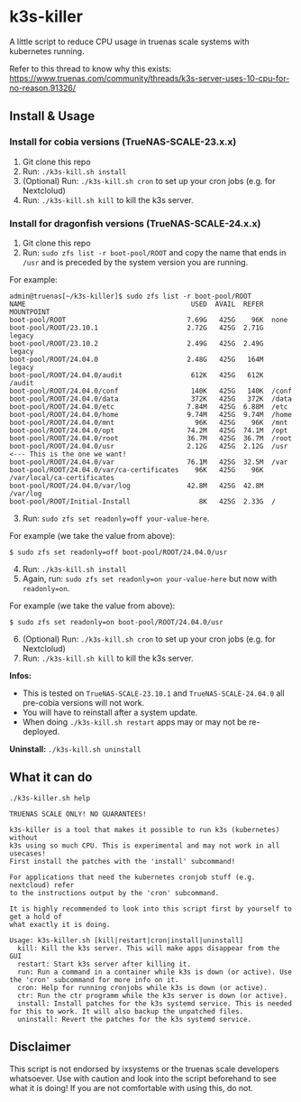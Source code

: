 # k3s-killer
A little script to reduce CPU usage in truenas scale systems with kubernetes running.

Refer to this thread to know why this exists: https://www.truenas.com/community/threads/k3s-server-uses-10-cpu-for-no-reason.91326/

## Install & Usage

### Install for cobia versions (TrueNAS-SCALE-23.x.x) 
1. Git clone this repo
3. Run: `./k3s-kill.sh install`
4. (Optional) Run: `./k3s-kill.sh cron` to set up your cron jobs (e.g. for Nextclolud)
5. Run: `./k3s-kill.sh kill` to kill the k3s server.

### Install for dragonfish versions (TrueNAS-SCALE-24.x.x)
1. Git clone this repo
2. Run: `sudo zfs list -r boot-pool/ROOT` and copy the name that ends in `/usr` and is preceded by the system version you are running.
   
For example:
```
admin@truenas[~/k3s-killer]$ sudo zfs list -r boot-pool/ROOT
NAME                                         USED  AVAIL  REFER  MOUNTPOINT
boot-pool/ROOT                              7.69G   425G    96K  none
boot-pool/ROOT/23.10.1                      2.72G   425G  2.71G  legacy
boot-pool/ROOT/23.10.2                      2.49G   425G  2.49G  legacy
boot-pool/ROOT/24.04.0                      2.48G   425G   164M  legacy
boot-pool/ROOT/24.04.0/audit                 612K   425G   612K  /audit
boot-pool/ROOT/24.04.0/conf                  140K   425G   140K  /conf
boot-pool/ROOT/24.04.0/data                  372K   425G   372K  /data
boot-pool/ROOT/24.04.0/etc                  7.84M   425G  6.88M  /etc
boot-pool/ROOT/24.04.0/home                 9.74M   425G  9.74M  /home
boot-pool/ROOT/24.04.0/mnt                    96K   425G    96K  /mnt
boot-pool/ROOT/24.04.0/opt                  74.2M   425G  74.1M  /opt
boot-pool/ROOT/24.04.0/root                 36.7M   425G  36.7M  /root
boot-pool/ROOT/24.04.0/usr                  2.12G   425G  2.12G  /usr  <--- This is the one we want!
boot-pool/ROOT/24.04.0/var                  76.1M   425G  32.5M  /var
boot-pool/ROOT/24.04.0/var/ca-certificates    96K   425G    96K  /var/local/ca-certificates
boot-pool/ROOT/24.04.0/var/log              42.8M   425G  42.8M  /var/log
boot-pool/ROOT/Initial-Install                 8K   425G  2.33G  /
```
3. Run: `sudo zfs set readonly=off your-value-here`.
   
For example (we take the value from above):
```
$ sudo zfs set readonly=off boot-pool/ROOT/24.04.0/usr
```
4. Run: `./k3s-kill.sh install`
5. Again, run: `sudo zfs set readonly=on your-value-here` but now with `readonly=on`.

For example (we take the value from above):
```
$ sudo zfs set readonly=on boot-pool/ROOT/24.04.0/usr
```
6. (Optional) Run: `./k3s-kill.sh cron` to set up your cron jobs (e.g. for Nextclolud)
7. Run: `./k3s-kill.sh kill` to kill the k3s server.

**Infos:**
  - This is tested on `TrueNAS-SCALE-23.10.1` and `TrueNAS-SCALE-24.04.0` all pre-cobia versions will not work.
  - You will have to reinstall after a system update.
  - When doing `./k3s-kill.sh restart` apps may or may not be re-deployed.

**Uninstall:** `./k3s-kill.sh uninstall`
## What it can do
`./k3s-killer.sh help`

```
TRUENAS SCALE ONLY! NO GUARANTEES!

k3s-killer is a tool that makes it possible to run k3s (kubernetes) without
k3s using so much CPU. This is experimental and may not work in all usecases!
First install the patches with the 'install' subcommand!

For applications that need the kubernetes cronjob stuff (e.g. nextcloud) refer
to the instructions output by the 'cron' subcommand.

It is highly recommended to look into this script first by yourself to get a hold of
what exactly it is doing.

Usage: k3s-killer.sh [kill|restart|cron|install|uninstall]
  kill: Kill the k3s server. This will make apps disappear from the GUI
  restart: Start k3s server after killing it.
  run: Run a command in a container while k3s is down (or active). Use the 'cron' subcommand for more info on it.
  cron: Help for running cronjobs while k3s is down (or active).
  ctr: Run the ctr programm while the k3s server is down (or active).
  install: Install patches for the k3s systemd service. This is needed for this to work. It will also backup the unpatched files.
  uninstall: Revert the patches for the k3s systemd service.
```

## Disclaimer
This script is not endorsed by ixsystems or the truenas scale developers whatsoever. Use with caution and look into the script beforehand to see what it is doing! If you are not comfortable with using this, do not.
